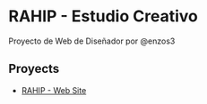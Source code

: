 # RAHIP - Estudio Creativo

Proyecto de Web de Diseñador por @enzos3

## Proyects

- [RAHIP - Web Site](https://enzos3.github.io/rahip/Rahip-web)
